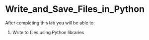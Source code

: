 # Write_and_Save_Files_in_Python
After completing this lab you will be able to:  
1) Write to files using Python libraries
